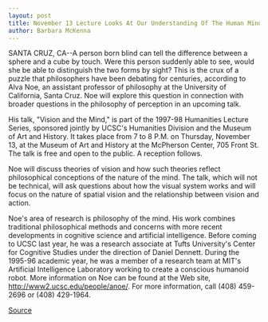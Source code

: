 ```yaml
---
layout: post
title: November 13 Lecture Looks At Our Understanding Of The Human Mind By Examining Scientific Theories Of Vision
author: Barbara McKenna
---
```


SANTA CRUZ, CA--A person born blind can tell the difference between a  sphere and a cube by touch. Were this person suddenly able to see, would she  be able to distinguish the two forms by sight? This is the crux of a puzzle  that philosophers have been debating for centuries, according to Alva Noe, an  assistant professor of philosophy at the University of California, Santa  Cruz. Noe will explore this question in connection with broader questions in  the philosophy of perception in an upcoming talk.

His talk, "Vision and the Mind," is part of the 1997-98 Humanities  Lecture Series, sponsored jointly by UCSC's Humanities Division and the  Museum of Art and History. It takes place from 7 to 8 P.M. on Thursday,  November 13, at the Museum of Art and History at the McPherson Center, 705  Front St. The talk is free and open to the public. A reception follows.

Noe will discuss theories of vision and how such theories reflect  philosophical conceptions of the nature of the mind. The talk, which will not  be technical, will ask questions about how the visual system works and will  focus on the nature of spatial vision and the relationship between vision and  action.

Noe's area of research is philosophy of the mind. His work combines  traditional philosophical methods and concerns with more recent  developments in cognitive science and artificial intelligence. Before coming to  UCSC last year, he was a research associate at Tufts University's Center for  Cognitive Studies under the direction of Daniel Dennett. During the 1995-96  academic year, he was a member of a research team at MIT's Artificial  Intelligence Laboratory working to create a conscious humanoid robot. More  information on Noe can be found at the Web site,  <http://www2.ucsc.edu/people/anoe/>.  For more information, call (408) 459-2696 or (408) 429-1964.

[Source](http://www1.ucsc.edu/news_events/press_releases/archive/97-98/10-97/102797-UCSC_professor_to_l.html "Permalink to 102797-UCSC_professor_to_l")

